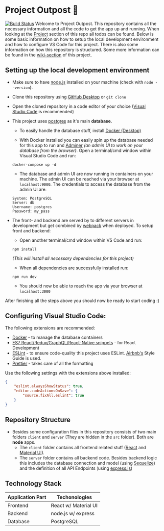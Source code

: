 # Project Outpost 🌿
[![Build Status](https://travis-ci.com/moritz158/project-outpost.svg?token=uTrfHuycA9MEVotDbaQq&branch=master)](https://travis-ci.com/moritz158/project-outpost)
Welcome to Project Outpost. This repository contains all the necessary information and all the code to get the app up and running. When looking at the [Project](https://github.com/moritz158/project-outpost/projects/1) section of this repo all todos can be found. Below is some basic information on how to setup the local development environment and how to configure VS Code for this project. There is also some information on how this repository is structured. Some more information can be found in the [wiki-section](https://github.com/moritz158/project-outpost/wiki) of this project.

## Setting up the local development environment
- Make sure to have [node.js](https://nodejs.org/en/) installed on your machine (check with `node --version`).

- Clone this repository using [GitHub Desktop](https://desktop.github.com) or `git clone`

- Open the cloned repository in a code editor of your choice ([Visual Studio Code](https://code.visualstudio.com/) is recommended)

- This project uses [postgres](https://www.postgresql.org) as it's main **database**. 

    - To easily handle the database stuff, install [Docker (Desktop)](https://docs.docker.com/docker-for-windows/release-notes/)

    - With Docker installed you can easily spin up the database needed for this app to run and [Adminer](https://www.adminer.org/de/) *(an admin UI to work on your database from the browser)*. 
    Open a terminal/cmd window within Visual Studio Code and run:
    ```
    docker-compose up -d
    ```
    - The database and admin UI are now running in containers on your machine. The admin UI can be reached via your browser at `localhost:9000`. The credentials to access the database from the admin UI are:
    ```
    System: PostgreSQL
    Server: db
    Username: postgres
    Password: my_pass
    ```

- The front- and backend are served by to different servers in development but get combined by [webpack](https://webpack.js.org/) when deployed. To setup front and backend:
  
  - Open another terminal/cmd window within VS Code and run:
  ```
  npm install
  ```
  *(This will install all necessary dependencies for this project)*

  - When all dependencies are successfully installed run:
  ```
  npm run dev
  ``` 
  - You should now be able to reach the app via your browser at `localhost:3000`

After finishing all the steps above you should now be ready to start coding :)

## Configuring Visual Studio Code:
The following extensions are recommended:
- [Docker](https://marketplace.visualstudio.com/items?itemName=ms-azuretools.vscode-docker) - to manage the database containers
- [ES7 React/Redux/GraphQL/React-Native snippets](https://marketplace.visualstudio.com/items?itemName=dsznajder.es7-react-js-snippets) - for React Development
- [ESLint](https://marketplace.visualstudio.com/items?itemName=dbaeumer.vscode-eslint) - to ensure code-quality this project uses ESLint. [Airbnb's](https://github.com/airbnb/javascript) Style Guide is used.
- [Prettier](https://marketplace.visualstudio.com/items?itemName=esbenp.prettier-vscode) - takes care of all the formatting

Use the following settings with the extensions above installed:
```json
{
    "eslint.alwaysShowStatus": true,
    "editor.codeActionsOnSave": {
        "source.fixAll.eslint": true
    }
}
```


## Repository Structure
- Besides some configuration files in this repository consists of two main folders `client` and `server` (They are hidden in the `src` folder). Both are **node** apps.
    - The `client` folder contains all frontend related stuff ([React](https://reactjs.org/) and [Material UI](https://material-ui.com/)).
    - The `server` folder contains all backend code. Besides backend logic this includes the database connection and model (using [Sequelize](https://sequelize.org/v5/)) and the definition of all API Endpoints (using [express.js](https://expressjs.com/))

## Technology Stack
| Application Part | Techonologies       |
| ---------------- | --------------------|
| Frontend         | React w/ Material UI|
| Backend          | node.js  w/ express | 
| Database         | PostgreSQL          |  
